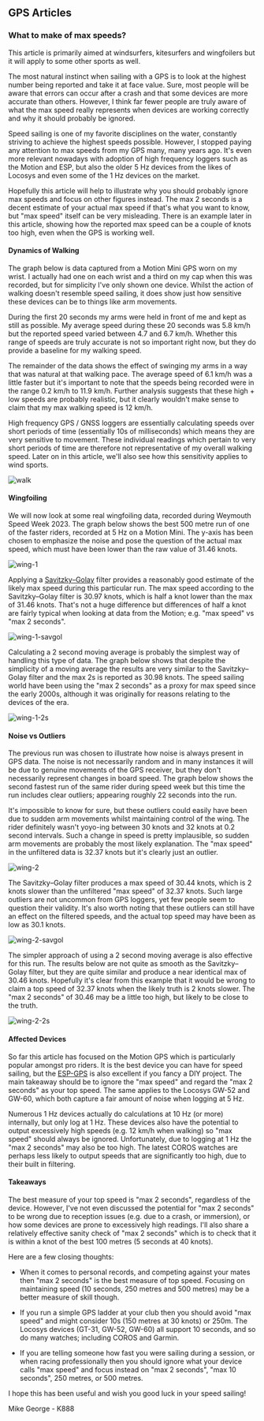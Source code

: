 ## GPS Articles

### What to make of max speeds?

This article is primarily aimed at windsurfers, kitesurfers and wingfoilers but it will apply to some other sports as well.

The most natural instinct when sailing with a GPS is to look at the highest number being reported and take it at face value. Sure, most people will be aware that errors can occur after a crash and that some devices are more accurate than others. However, I think far fewer people are truly aware of what the max speed really represents when devices are working correctly and why it should probably be ignored.

Speed sailing is one of my favorite disciplines on the water, constantly striving to achieve the highest speeds possible. However, I stopped paying any attention to max speeds from my GPS many, many years ago. It's even more relevant nowadays with adoption of high frequency loggers such as the Motion and ESP, but also the older 5 Hz devices from the likes of Locosys and even some of the 1 Hz devices on the market.

Hopefully this article will help to illustrate why you should probably ignore max speeds and focus on other figures instead. The max 2 seconds is a decent estimate of your actual max speed if that's what you want to know, but "max speed" itself can be very misleading. There is an example later in this article,  showing how the reported max speed can be a couple of knots too high, even when the GPS is working well.



#### Dynamics of Walking

The graph below is data captured from a Motion Mini GPS worn on my wrist. I actually had one on each wrist and a third on my cap when this was recorded, but for simplicity I've only shown one device. Whilst the action of walking doesn't resemble speed sailing, it does show just how sensitive these devices can be to things like arm movements.

During the first 20 seconds my arms were held in front of me and kept as still as possible. My average speed during these 20 seconds was 5.8 km/h but the reported speed varied between 4.7 and 6.7 km/h. Whether this range of speeds are truly accurate is not so important right now, but they do provide a baseline for my walking speed.

The remainder of the data shows the effect of swinging my arms in a way that was natural at that walking pace. The average speed of 6.1 km/h was a little faster but it's important to note that the speeds being recorded were in the range 0.2 km/h to 11.9 km/h. Further analysis suggests that these high + low speeds are probably realistic, but it clearly wouldn't make sense to claim that my max walking speed is 12 km/h.

High frequency GPS / GNSS loggers are essentially calculating speeds over short periods of time (essentially 10s of milliseconds) which means they are very sensitive to movement. These individual readings which pertain to very short periods of time are therefore not representative of my overall walking speed. Later on in this article, we'll also see how this sensitivity applies to wind sports.

![walk](img/1-walk.png)

#### Wingfoiling

We will now look at some real wingfoiling data, recorded during Weymouth Speed Week 2023. The graph below shows the best 500 metre run of one of the faster riders, recorded at 5 Hz on a Motion Mini. The y-axis has been chosen to emphasize the noise and pose the question of the actual max speed, which must have been lower than the raw value of 31.46 knots.


![wing-1](img/3a-wing.png)

Applying a [Savitzky–Golay](https://en.wikipedia.org/wiki/Savitzky%E2%80%93Golay_filter) filter provides a reasonably good estimate of the likely max speed during this particular run. The max speed according to the Savitzky–Golay filter is 30.97 knots, which is half a knot lower than the max of 31.46 knots. That's not a huge difference but differences of half a knot are fairly typical when looking at data from the Motion; e.g. "max speed" vs "max 2 seconds".


![wing-1-savgol](img/3a-wing-0-savgol.png)

Calculating a 2 second moving average is probably the simplest way of handling this type of data. The graph below shows that despite the simplicity of a moving average the results are very similar to the Savitzky–Golay filter and the max 2s is reported as 30.98 knots. The speed sailing world have been using the "max 2 seconds" as a proxy for max speed since the early 2000s, although it was originally for reasons relating to the devices of the era.


![wing-1-2s](img/3a-wing-2s.png)


#### Noise vs Outliers

The previous run was chosen to illustrate how noise is always present in GPS data. The noise is not necessarily random and in many instances it will be due to genuine movements of the GPS receiver, but they don't necessarily represent changes in board speed. The graph below shows the second fastest run of the same rider during speed week but this time the run includes clear outliers; appearing roughly 22 seconds into the run.

It's impossible to know for sure, but these outliers could easily have been due to sudden arm movements whilst maintaining control of the wing. The rider definitely wasn't yoyo-ing between 30 knots and 32 knots at 0.2 second intervals. Such a change in speed is pretty implausible, so sudden arm movements are probably the most likely explanation. The "max speed" in the unfiltered data is 32.37 knots but it's clearly just an outlier.

![wing-2](img/3b-wing.png)

The Savitzky–Golay filter produces a max speed of 30.44 knots, which is 2 knots slower than the unfiltered "max speed" of 32.37 knots. Such large outliers are not uncommon from GPS loggers, yet few people seem to question their validity. It's also worth noting that these outliers can still have an effect on the filtered speeds, and the actual top speed may have been as low as 30.1 knots.

![wing-2-savgol](img/3b-wing-0-savgol.png)

The simpler approach of using a 2 second moving average is also effective for this run. The results below are not quite as smooth as the Savitzky–Golay filter, but they are quite similar and produce a near identical max of 30.46 knots. Hopefully it's clear from this example that it would be wrong to claim a top speed of 32.37 knots when the likely truth is 2 knots slower. The "max 2 seconds" of 30.46 may be a little too high, but likely to be close to the truth.

![wing-2-2s](img/3b-wing-2s.png)

#### Affected Devices

So far this article has focused on the Motion GPS which is particularly popular amongst pro riders. It is the best device you can have for speed sailing, but the [ESP-GPS](https://github.com/RP6conrad/ESP-GPS-Logger) is also excellent if you fancy a DIY project. The main takeaway should be to ignore the "max speed" and regard the "max 2 seconds" as your top speed. The same applies to the Locosys GW-52 and GW-60, which both capture a fair amount of noise when logging at 5 Hz.

Numerous 1 Hz devices actually do calculations at 10 Hz (or more) internally, but only log at 1 Hz. These devices also have the potential to output excessively high speeds (e.g. 12 km/h when walking) so "max speed" should always be ignored. Unfortunately, due to logging at 1 Hz the "max 2 seconds" may also be too high. The latest COROS watches are perhaps less likely to output speeds that are significantly too high, due to their built in filtering.



#### Takeaways

The best measure of your top speed is "max 2 seconds", regardless of the device. However, I've not even discussed the potential for "max 2 seconds" to be wrong due to reception issues (e.g. due to a crash, or immersion), or how some devices are prone to excessively high readings. I'll also share a relatively effective sanity check of "max 2 seconds" which is to check that it is within a knot of the best 100 metres (5 seconds at 40 knots).

Here are a few closing thoughts:

- When it comes to personal records, and competing against your mates then "max 2 seconds" is the best measure of top speed. Focusing on maintaining speed (10 seconds, 250 metres and 500 metres) may be a better measure of skill though.

- If you run a simple GPS ladder at your club then you should avoid "max speed" and might consider 10s (150 metres at 30 knots) or 250m. The Locosys devices (GT-31, GW-52, GW-60) all support 10 seconds, and so do many watches; including COROS and Garmin.

- If you are telling someone how fast you were sailing during a session, or when racing professionally then you should ignore what your device calls "max speed" and focus instead on "max 2 seconds", "max 10 seconds", 250 metres, or 500 metres.



I hope this has been useful and wish you good luck in your speed sailing!



Mike George - K888

